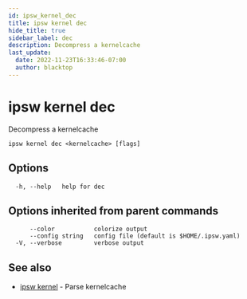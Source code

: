 ```yaml
---
id: ipsw_kernel_dec
title: ipsw kernel dec
hide_title: true
sidebar_label: dec
description: Decompress a kernelcache
last_update:
  date: 2022-11-23T16:33:46-07:00
  author: blacktop
---
```

# ipsw kernel dec

Decompress a kernelcache

```
ipsw kernel dec <kernelcache> [flags]
```

## Options

```
  -h, --help   help for dec
```

## Options inherited from parent commands

```
      --color           colorize output
      --config string   config file (default is $HOME/.ipsw.yaml)
  -V, --verbose         verbose output
```

## See also

* [ipsw kernel](/docs/cli/kernel/ipsw_kernel)	 - Parse kernelcache


